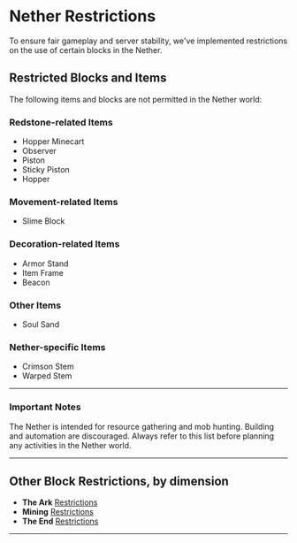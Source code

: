 # Nether Restrictions

To ensure fair gameplay and server stability, we've implemented restrictions on the use of certain blocks in the Nether.

## Restricted Blocks and Items

The following items and blocks are not permitted in the Nether world:

### Redstone-related Items

- Hopper Minecart
- Observer
- Piston
- Sticky Piston
- Hopper

### Movement-related Items

- Slime Block

### Decoration-related Items

- Armor Stand
- Item Frame
- Beacon

### Other Items

- Soul Sand

### Nether-specific Items

- Crimson Stem
- Warped Stem

---

### Important Notes

The Nether is intended for resource gathering and mob hunting. Building and automation are discouraged. Always refer to this list before planning any activities in the Nether world.

---

## Other Block Restrictions, by dimension

- **The Ark** [Restrictions](./the-ark-restrictions.md)
- **Mining** [Restrictions](./mining-restrictions.md)
- **The End** [Restrictions](./the-end-restrictions.md)

---

<!-- [Rules & Policies](../README.md) -->